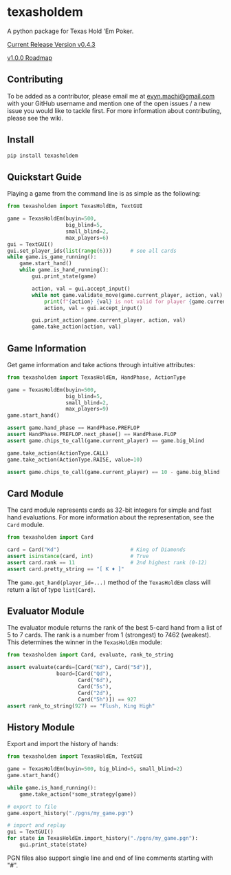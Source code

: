 # texasholdem
A python package for Texas Hold 'Em Poker.

[Current Release Version v0.4.3](https://github.com/SirRender00/texasholdem/releases/tag/v0.4.3)

[v1.0.0 Roadmap](https://github.com/SirRender00/texasholdem/wiki/Version-1.0.0-Roadmap)

## Contributing
To be added as a contributor, please email me at evyn.machi@gmail.com with your GitHub username and mention one of the open issues / a new issue you would like to tackle first.
For more information about contributing, please see the wiki.

## Install
```bash
pip install texasholdem
```

## Quickstart Guide
Playing a game from the command line is as simple as the following:
```python
from texasholdem import TexasHoldEm, TextGUI

game = TexasHoldEm(buyin=500,
                   big_blind=5,
                   small_blind=2,
                   max_players=6)
gui = TextGUI()
gui.set_player_ids(list(range(6)))      # see all cards
while game.is_game_running():
    game.start_hand()
    while game.is_hand_running():
        gui.print_state(game)

        action, val = gui.accept_input()
        while not game.validate_move(game.current_player, action, val):
            print(f"{action} {val} is not valid for player {game.current_player}")
            action, val = gui.accept_input()

        gui.print_action(game.current_player, action, val)
        game.take_action(action, val)
```

## Game Information
Get game information and take actions through intuitive attributes:
```python
from texasholdem import TexasHoldEm, HandPhase, ActionType

game = TexasHoldEm(buyin=500, 
                   big_blind=5, 
                   small_blind=2,
                   max_players=9)
game.start_hand()

assert game.hand_phase == HandPhase.PREFLOP
assert HandPhase.PREFLOP.next_phase() == HandPhase.FLOP
assert game.chips_to_call(game.current_player) == game.big_blind

game.take_action(ActionType.CALL)
game.take_action(ActionType.RAISE, value=10)

assert game.chips_to_call(game.current_player) == 10 - game.big_blind
```

## Card Module
The card module represents cards as 32-bit integers for simple and fast hand
evaluations. For more information about the representation, see the `Card`
module.

```python
from texasholdem import Card

card = Card("Kd")                       # King of Diamonds
assert isinstance(card, int)            # True
assert card.rank == 11                  # 2nd highest rank (0-12)
assert card.pretty_string == "[ K ♦ ]"
```

The `game.get_hand(player_id=...)` method of the `TexasHoldEm` class 
will return a list of type `list[Card]`.

## Evaluator Module
The evaluator module returns the rank of the best 5-card hand from a list of 5 to 7 cards.
The rank is a number from 1 (strongest) to 7462 (weakest). This determines the winner in the `TexasHoldEm` module:

```python
from texasholdem import Card, evaluate, rank_to_string

assert evaluate(cards=[Card("Kd"), Card("5d")],
                board=[Card("Qd"), 
                       Card("6d"), 
                       Card("5s"), 
                       Card("2d"),
                       Card("5h")]) == 927
assert rank_to_string(927) == "Flush, King High"
```

## History Module
Export and import the history of hands:
```python
from texasholdem import TexasHoldEm, TextGUI

game = TexasHoldEm(buyin=500, big_blind=5, small_blind=2)
game.start_hand()

while game.is_hand_running():
    game.take_action(*some_strategy(game))

# export to file
game.export_history("./pgns/my_game.pgn")

# import and replay
gui = TextGUI()
for state in TexasHoldEm.import_history("./pgns/my_game.pgn"):
    gui.print_state(state)
```
PGN files also support single line and end of line comments starting with "#".
